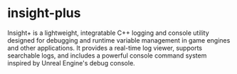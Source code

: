 # insight-plus
Insight+ is a lightweight, integratable C++ logging and console utility designed for debugging and runtime variable management in game engines and other applications. It provides a real-time log viewer, supports searchable logs, and includes a powerful console command system inspired by Unreal Engine's debug console.

